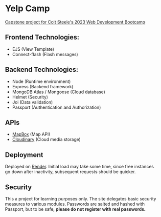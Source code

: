 # Yelp Camp
[Capstone project for Colt Steele's 2023 Web Development Bootcamp](https://yelp-camp-3ean.onrender.com)
## Frontend Technologies:
- EJS (View Template)
- Connect-flash (Flash messages)
## Backend Technologies:
- Node (Runtime environment)
- Express (Backend framework)
- MongoDB Atlas / Mongoose (Cloud database)
- Helmet (Security)
- Joi (Data validation)
- Passport (Authentication and Authorization)
## APIs
- [MapBox](https://www.mapbox.com/) (Map API)
- [Cloudinary](https://cloudinary.com/) (Cloud media storage)
## Deployment
Deployed on [Render](https://render.com). Initial load may take some time, since free instances go down after inactivity, subsequent requests should be quicker.
## Security
This a project for learning purposes only. The site delegates basic security measures to various modules. Passwords are salted and hashed with Passport, but to be safe, **please do not register with real passwords.**